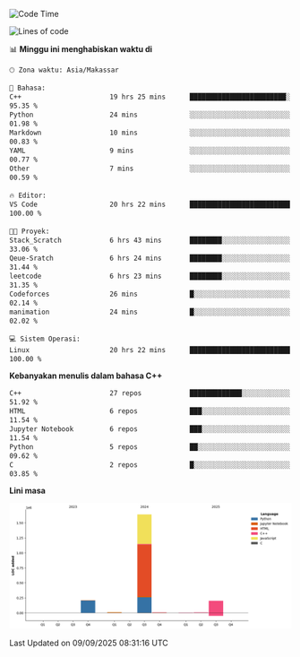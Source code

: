 <!--START_SECTION:waka-->
![Code Time](http://img.shields.io/badge/Code%20Time-456%20hrs%2035%20mins-blue)

![Lines of code](https://img.shields.io/badge/Sejak%20Hello%20World%20aku%20telah%20menulis-2.1%20million%20baris%20kode-blue)

📊 **Minggu ini menghabiskan waktu di** 

```text
🕑︎ Zona waktu: Asia/Makassar

💬 Bahasa: 
C++                      19 hrs 25 mins      ████████████████████████░   95.35 % 
Python                   24 mins             ░░░░░░░░░░░░░░░░░░░░░░░░░   01.98 % 
Markdown                 10 mins             ░░░░░░░░░░░░░░░░░░░░░░░░░   00.83 % 
YAML                     9 mins              ░░░░░░░░░░░░░░░░░░░░░░░░░   00.77 % 
Other                    7 mins              ░░░░░░░░░░░░░░░░░░░░░░░░░   00.59 % 

🔥 Editor: 
VS Code                  20 hrs 22 mins      █████████████████████████   100.00 % 

🐱‍💻 Proyek: 
Stack_Scratch            6 hrs 43 mins       ████████░░░░░░░░░░░░░░░░░   33.06 % 
Qeue-Sratch              6 hrs 24 mins       ████████░░░░░░░░░░░░░░░░░   31.44 % 
leetcode                 6 hrs 23 mins       ████████░░░░░░░░░░░░░░░░░   31.35 % 
Codeforces               26 mins             █░░░░░░░░░░░░░░░░░░░░░░░░   02.14 % 
manimation               24 mins             █░░░░░░░░░░░░░░░░░░░░░░░░   02.02 % 

💻 Sistem Operasi: 
Linux                    20 hrs 22 mins      █████████████████████████   100.00 % 
```

**Kebanyakan menulis dalam bahasa C++** 

```text
C++                      27 repos            █████████████░░░░░░░░░░░░   51.92 % 
HTML                     6 repos             ███░░░░░░░░░░░░░░░░░░░░░░   11.54 % 
Jupyter Notebook         6 repos             ███░░░░░░░░░░░░░░░░░░░░░░   11.54 % 
Python                   5 repos             ██░░░░░░░░░░░░░░░░░░░░░░░   09.62 % 
C                        2 repos             █░░░░░░░░░░░░░░░░░░░░░░░░   03.85 % 
```



**Lini masa**

![Lines of Code chart](https://raw.githubusercontent.com/yusuf601/yusuf601/main/assets/bar_graph.png)


 Last Updated on 09/09/2025 08:31:16 UTC
<!--END_SECTION:waka-->

